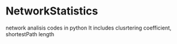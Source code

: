 # NetworkStatistics
network analisis codes in python
It includes clusrtering coefficient, shortestPath length 
